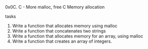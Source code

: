 0x0C. C - More malloc, free
C
Memory allocation

tasks
1. Write a function that allocates memory using malloc
2. Write a function that concatenates two strings
3. Write a function that allocates memory for an array, using malloc
4. Write a function that creates an array of integers.
